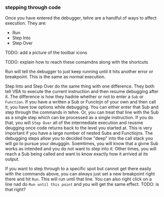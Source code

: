 ### stepping through code

Once you have entered the debugger, tehre are a handful of ways to affect execution. They are:

- Run
- Step Into
- Step Over

TODO: add a picture of the toolbar icons

TODO: explain how to reach these comamdns along with the shortcuts

Run will tell the debugger to just keep running until it hits another error or breakpoint. This is the same as normal execution.

Step Into and Step Over do the same thing with one difference. They both tell VBA to execute the current instruction and then resume debugging after it. The difference is how they hadnle whether or not to enter a `Sub` or `Function`. If you have a written a Sub or Functojn of your own and then call it, you have tow options while debugging. You can either enter that Sub and step through the commands in tehre. Or, you can treat that line with the Sub as a single step which can be processed as a single instruction. If you do that, you will `Step Over` all of the intermediate execution and reusme deugging once code returns back to the level you started at. This is very important if you have a large number of nested Subs and Functiojns. The debugging steps allow you to decided how "deep" into the call stack you will go to pursue your deugggin. Soemtimes, you will know that a givne Sub works as intended and you do not want to step into it. Other times, you will reach a Sub being called and want to know exactly how it arrived at its output.

If you want to step through to a specific spot but cannot get there easily with the commands above, you can always just set a new breakpoint right there and hit `Run`. This will run until that line. You can also right click on a line nad do `Run until this point` and you will get the same effect. TODO: is that right?
